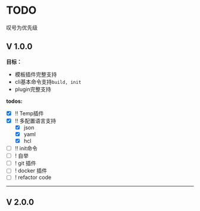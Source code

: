 # TODO

叹号为优先级

## V 1.0.0

**目标：**

* 模板插件完整支持
* cli基本命令支持`build, init`
* plugin完整支持

**todos:**

- [x] !! Temp插件
- [x] !! 多配置语言支持
    - [x] json
    - [x] yaml
    - [x] hcl
- [ ] !! init命令
- [ ] ! 自举
- [ ] ! git 插件
- [ ] ! docker 插件
- [ ] ! refactor code

----

## V 2.0.0
